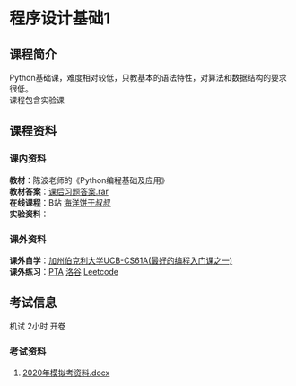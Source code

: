 # 程序设计基础1
## 课程简介
Python基础课，难度相对较低，只教基本的语法特性，对算法和数据结构的要求很低。  
课程包含实验课
## 课程资料
### 课内资料
**教材**：陈波老师的《Python编程基础及应用》  
**教材答案**：[课后习题答案.rar](https://github.com/CQU-CS-Wiki/CQU-CS-Wiki.github.io/blob/main/files/Python/%E8%AF%BE%E5%90%8E%E4%B9%A0%E9%A2%98%E7%AD%94%E6%A1%88。rar)  
**在线课程**：B站 [海洋饼干叔叔](https://www.bilibili.com/video/BV1kt411R7uW/?vd_source=d9b6991741a0093fde33243288ad3975)  
**实验资料**：  
### 课外资料
**课外自学**：[加州伯克利大学UCB-CS61A(最好的编程入门课之一)](https://inst.eecs.berkeley.edu/~cs61a/su20/)  
**课外练习**：[PTA](https://pintia.cn/problem-sets) [洛谷](https://www.luogu.com.cn) [Leetcode](https://leetcode.cn)  
## 考试信息
机试 2小时 开卷  
### 考试资料
1. [2020年模拟考资料.docx](https://github.com/CQU-CS-Wiki/CQU-CS-Wiki.github.io/blob/main/files/Python/Python%E6%A8%A1%E6%8B%9F%E8%80%83%E5%8D%B7.docx)  